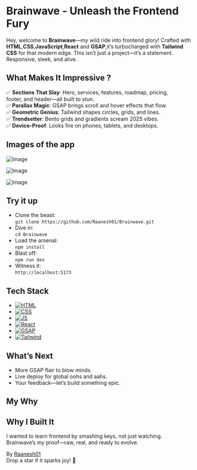 # Brainwave - Unleash the Frontend Fury

Hey, welcome to **Brainwave**—my wild ride into frontend glory! Crafted with **HTML**,**CSS**,**JavaScript**,**React** and **GSAP**,it’s turbocharged with **Tailwind CSS** for that modern edge. This isn’t just a project—it’s a statement. Responsive, sleek, and alive.
 
## What Makes It Impressive ?
✅ **Sections That Slay**: Hero, services, features, roadmap, pricing,  
  footer, and header—all built to stun.  
✅ **Parallax Magic**: GSAP brings scroll and hover effects that flow.  
✅ **Geometric Genius**: Tailwind shapes circles, grids, and lines.  
✅ **Trendsetter**: Bento grids and gradients scream 2025 vibes.  
✅ **Device-Proof**: Looks fire on phones, tablets, and desktops.

## Images of the app

![Image](https://github.com/user-attachments/assets/9eeabc77-d58c-4c33-9127-4245f2d98854)

![Image](https://github.com/user-attachments/assets/714b2339-e4da-40eb-8108-2a07f1934b81)

![Image](https://github.com/user-attachments/assets/cff86bfa-96ed-4588-ab8a-eee571815d06)


## Try it up
- Clone the beast:  
  `git clone https://github.com/Raanesh01/Brainwave.git`  
- Dive in:  
  `cd Brainwave`  
- Load the arsenal:  
  `npm install`  
- Blast off:  
  `npm run dev`  
- Witness it:  
  `http://localhost:5173`

## Tech Stack
- [![HTML](https://img.shields.io/badge/-HTML-black?style=for-the-badge&logoColor=white&logo=html5&color=E34F26)](https://html.spec.whatwg.org/)  
- [![CSS](https://img.shields.io/badge/-CSS-black?style=for-the-badge&logoColor=white&logo=css3&color=1572B6)](https://www.w3.org/Style/CSS/)  
- [![JS](https://img.shields.io/badge/-JavaScript-black?style=for-the-badge&logoColor=white&logo=javascript&color=F7DF1E)](https://javascript.com)  
- [![React](https://img.shields.io/badge/-React-black?style=for-the-badge&logoColor=white&logo=react&color=61DAFB)](https://reactjs.org)  
- [![GSAP](https://img.shields.io/badge/-GSAP-black?style=for-the-badge&logoColor=white&logo=greensock&color=88CE02)](https://gsap.com)  
- [![Tailwind](https://img.shields.io/badge/-Tailwind_CSS-black?style=for-the-badge&logoColor=white&logo=tailwindcss&color=06B6D4)](https://tailwindcss.com)

## What’s Next
- More GSAP flair to blow minds.  
- Live deploy for global oohs and aahs.  
- Your feedback—let’s build something epic.

## My Why

## Why I Built It
I wanted to learn frontend by smashing keys, not just watching.  
Brainwave’s my proof—raw, real, and ready to evolve.

By [Raanesh01](https://github.com/Raanesh01)  
Drop a star if it sparks joy! 🌟
